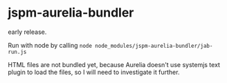 # jspm-aurelia-bundler

early release.

Run with node by calling `node node_modules/jspm-aurelia-bundler/jab-run.js` 

HTML files are not bundled yet, because Aurelia doesn't use systemjs text plugin to load the files, so I will need to investigate it further.